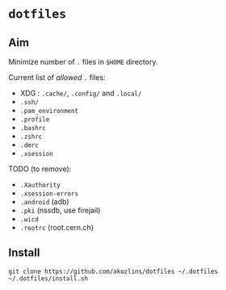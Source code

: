# `dotfiles`

## Aim

Minimize number of `.` files in `$HOME` directory.

Current list of _allowed_ `.` files:

 - XDG : `.cache/`, `.config/` and `.local/`
 - `.ssh/`
 - `.pam_environment`
 - `.profile`
 - `.bashrc`
 - `.zshrc`
 - `.dmrc`
 - `.xsession`

TODO (to remove):

 - `.Xauthority`
 - `.xsession-errors`
 - `.android` (adb)
 - `.pki` (nssdb, use firejail)
 - `.wicd`
 - `.rootrc` (root.cern.ch)

## Install

```
git clone https://github.com/akozlins/dotfiles ~/.dotfiles
~/.dotfiles/install.sh
```
